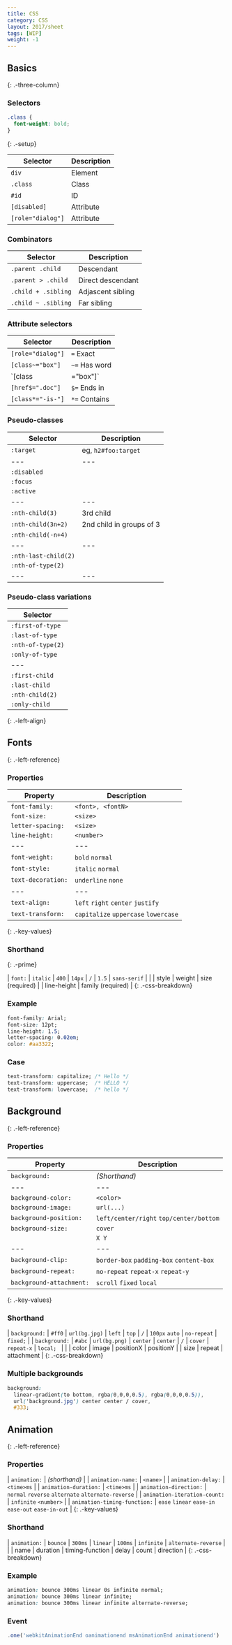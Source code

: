 ```yaml
---
title: CSS
category: CSS
layout: 2017/sheet
tags: [WIP]
weight: -1
---
```


## Basics
{: .-three-column}

### Selectors

```css
.class {
  font-weight: bold;
}
```
{: .-setup}

| Selector | Description |
| --- | --- |
| `div` | Element |
| `.class` | Class |
| `#id` | ID |
| `[disabled]` | Attribute |
| `[role="dialog"]` | Attribute |

### Combinators

| Selector | Description |
| --- | --- |
| `.parent .child` | Descendant |
| `.parent > .child` | Direct descendant |
| `.child + .sibling` | Adjascent sibling |
| `.child ~ .sibling` | Far sibling |

### Attribute selectors

| Selector | Description |
| --- | --- |
| `[role="dialog"]` | `=` Exact |
| `[class~="box"]` | `~=` Has word |
| `[class|="box"]` | `|=` Exact or prefix (eg, `value-`) |
| `[href$=".doc"]` | `$=` Ends in |
| `[class*="-is-"]` | `*=` Contains |

### Pseudo-classes

| Selector | Description |
| --- | --- |
| `:target` | eg, `h2#foo:target` |
| --- | --- |
| `:disabled` | |
| `:focus` | |
| `:active` | |
| --- | --- |
| `:nth-child(3)` | 3rd child |
| `:nth-child(3n+2)` | 2nd child in groups of 3 |
| `:nth-child(-n+4)` | |
| --- | --- |
| `:nth-last-child(2)` | |
| `:nth-of-type(2)` | |
| --- | --- |

### Pseudo-class variations

| Selector |
| --- |
| `:first-of-type` |
| `:last-of-type` |
| `:nth-of-type(2)` |
| `:only-of-type` |
| --- |
| `:first-child` |
| `:last-child` |
| `:nth-child(2)` |
| `:only-child` |
{: .-left-align}

Fonts
-----
{: .-left-reference}

### Properties

| Property | Description |
| --- | --- |
| `font-family:` | `<font>, <fontN>` |
| `font-size:` | `<size>` |
| `letter-spacing:` | `<size>` |
| `line-height:` | `<number>` |
| --- | --- |
| `font-weight:` | `bold` `normal` |
| `font-style:` | `italic` `normal` |
| `text-decoration:` | `underline` `none` |
| --- | --- |
| `text-align:` | `left` `right` `center` `justify` |
| `text-transform:` | `capitalize` `uppercase` `lowercase` |
{: .-key-values}

### Shorthand
{: .-prime}

| `font:` | `italic` | `400`  | `14px`   | `/` | `1.5`       | `sans-serif` |
|         | style    | weight | size (required) |     | line-height | family (required)  |
{: .-css-breakdown}

### Example

```css
font-family: Arial;
font-size: 12pt;
line-height: 1.5;
letter-spacing: 0.02em;
color: #aa3322;
```

### Case

```css
text-transform: capitalize; /* Hello */
text-transform: uppercase;  /* HELLO */
text-transform: lowercase;  /* hello */
```

Background
----------
{: .-left-reference}

### Properties

| Property                 | Description                              |
| ---                      | ---                                      |
| `background:`            | _(Shorthand)_                            |
| ---                      | ---                                      |
| `background-color:`      | `<color>`                                |
| `background-image:`      | `url(...)`                               |
| `background-position:`   | `left/center/right` `top/center/bottom`  |
| `background-size:`       | `cover`                                  |
|                          | `X Y`                                    |
| ---                      | ---                                      |
| `background-clip:`       | `border-box` `padding-box` `content-box` |
| `background-repeat:`     | `no-repeat` `repeat-x` `repeat-y`        |
| `background-attachment:` | `scroll` `fixed` `local`                 |
{: .-key-values}

### Shorthand

| `background:` | `#ff0` | `url(bg.jpg)` | `left`    | `top`     | `/` | `100px` `auto` | `no-repeat` | `fixed;`   |
| `background:` | `#abc` | `url(bg.png)` | `center`  | `center`  | `/` | `cover`        | `repeat-x`  | `local; `  |
|               | color  | image         | positionX | positionY |     | size           | repeat      | attachment |
{: .-css-breakdown}

### Multiple backgrounds

```css
background:
  linear-gradient(to bottom, rgba(0,0,0,0.5), rgba(0,0,0,0.5)),
  url('background.jpg') center center / cover,
  #333;
  ```

Animation
---------
{: .-left-reference}

### Properties

| `animation:` | _(shorthand)_ |
| `animation-name:` | `<name>` |
| `animation-delay:` | `<time>ms` |
| `animation-duration:` | `<time>ms` |
| `animation-direction:` | `normal` `reverse` `alternate` `alternate-reverse` |
| `animation-iteration-count:` | `infinite` `<number>` |
| `animation-timing-function:` | `ease` `linear` `ease-in` `ease-out` `ease-in-out` |
{: .-key-values}

### Shorthand

| `animation:` | `bounce` | `300ms` | `linear` | `100ms` | `infinite` | `alternate-reverse` |
| | name | duration | timing-function | delay | count | direction |
{: .-css-breakdown}

### Example

```css
animation: bounce 300ms linear 0s infinite normal;
animation: bounce 300ms linear infinite;
animation: bounce 300ms linear infinite alternate-reverse;
```

### Event

```js
.one('webkitAnimationEnd oanimationend msAnimationEnd animationend')
```
